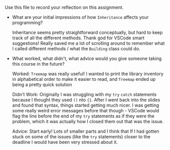 Use this file to record your reflection on this assignment.

- What are your initial impressions of how `Inheritance` affects your programming?

    Inheritance seems pretty straightforward conceptually, but hard to keep track of all the different methods. Thank god for VSCode smart suggestions! Really saved me a lot of scrolling around to remember what I called different methods / what the `Building` class could do. 

- What worked, what didn't, what advice would you give someone taking this course in the future?

    Worked: `Treemap` was really useful! I wanted to print the library inventory in alphabetical order to make it easier to read, and `Treemap` ended up being a pretty quick solution

    Didn't Work: Originally I was struggling with my `try` `catch` statements because I thought they used `()` nto `{}`. After I went back into the slides and found that syntax, things started getting much nicer. I was getting some really weird error messages before that though - VSCode would flag the line before the end of my `try` statements as if they were the problem, which it was actually how I closed them out that was the issue. 

    Advice: Start early! Lots of smaller parts and I think that If I had gotten stuck on some of the issues (like the `try` statements) closer to the deadline I would have been very stressed about it. 


